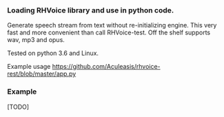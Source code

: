 ### Loading RHVoice library and use in python code.

Generate speech stream from text without re-initializing engine.
This very fast and more convenient than call RHVoice-test. Off the shelf supports wav, mp3 and opus.

Tested on python 3.6 and Linux. 

Example usage https://github.com/Aculeasis/rhvoice-rest/blob/master/app.py

### Example
[TODO]
